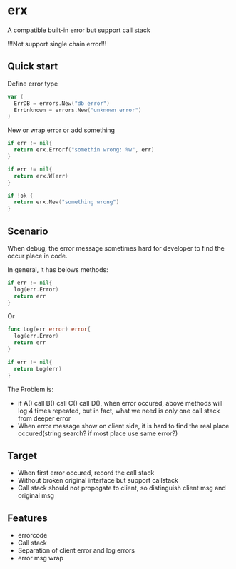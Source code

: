 # erx

A compatible built-in error but support call stack

!!!Not support single chain error!!!

## Quick start

Define error type

```go
var (
  ErrDB = errors.New("db error")
  ErrUnknown = errors.New("unknown error")
)
```

New or wrap error or add something

```go
if err != nil{
  return erx.Errorf("somethin wrong: %w", err)
}

if err != nil{
  return erx.W(err)
}

if !ok {
  return erx.New("something wrong")
}
```

## Scenario

When debug, the error message sometimes hard for developer to find the occur place in code.

In general, it has belows methods:

```go
if err != nil{
  log(err.Error)
  return err
}
```

Or

```go
func Log(err error) error{
  log(err.Error)
  return err
}

if err != nil{
  return Log(err)
}
```

The Problem is:

- if A() call B() call C() call D(), when error occured, above methods will log 4 times repeated, but in fact, what we need is only one call stack from deeper error
- When error message show on client side, it is hard to find the real place occured(string search? if most place use same error?)

## Target

- When first error occured, record the call stack
- Without broken original interface but support callstack
- Call stack should not propogate to client, so distinguish client msg and original msg

## Features

- errorcode
- Call stack
- Separation of client error and log errors
- error msg wrap
